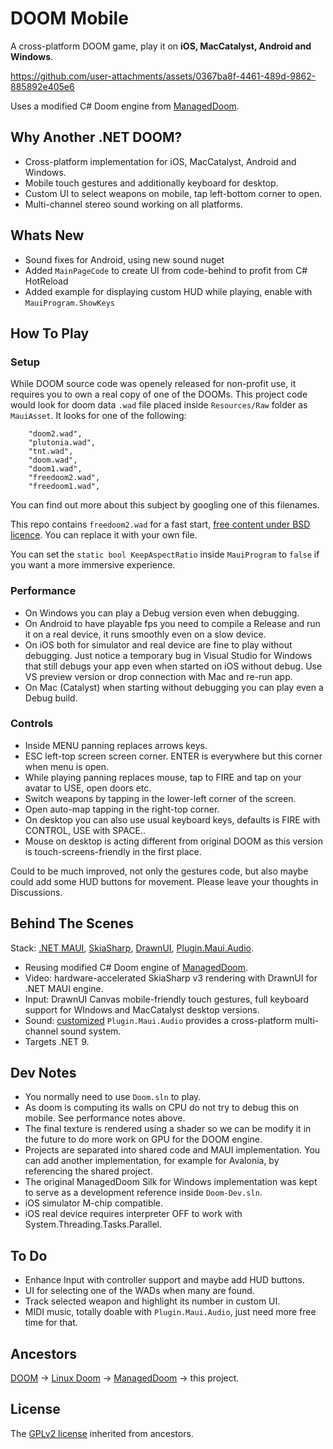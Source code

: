 # DOOM Mobile

A cross-platform DOOM game, play it on **iOS, MacCatalyst, Android and Windows**.

https://github.com/user-attachments/assets/0367ba8f-4461-489d-9862-885892e405e6

Uses a modified C# Doom engine from [ManagedDoom](https://github.com/sinshu/managed-doom).

## Why Another .NET DOOM?

* Cross-platform implementation for iOS, MacCatalyst, Android and Windows. 
* Mobile touch gestures and additionally keyboard for desktop.
* Custom UI to select weapons on mobile, tap left-bottom corner to open.
* Multi-channel stereo sound working on all platforms.

## Whats New

* Sound fixes for Android, using new sound nuget
* Added `MainPageCode` to create UI from code-behind to profit from C# HotReload
* Added example for displaying custom HUD while playing, enable with `MauiProgram.ShowKeys`

## How To Play

### Setup

While DOOM source code was openely released for non-profit use, it requires you to own a real copy of one of the DOOMs. 
This project code would look for doom data `.wad` file placed inside `Resources/Raw` folder as `MauiAsset`. It looks for one of the following:
```
    "doom2.wad",
    "plutonia.wad",
    "tnt.wad",
    "doom.wad",
    "doom1.wad",
    "freedoom2.wad",
    "freedoom1.wad",
```
You can find out more about this subject by googling one of this filenames.

This repo contains `freedoom2.wad` for a fast start, [free content under BSD licence](https://freedoom.github.io/). You can replace it with your own file.

You can set the `static bool KeepAspectRatio` inside `MauiProgram` to `false` if you want a more immersive experience.  

### Performance

* On Windows you can play a Debug version even when debugging.
* On Android to have playable fps you need to compile a Release and run it on a real device, it runs smoothly even on a slow device.
* On iOS both for simulator and real device are fine to play without debugging. Just notice a temporary bug in Visual Studio for Windows that still debugs your app even when started on iOS without debug. Use VS preview version or drop connection with Mac and re-run app.
* On Mac (Catalyst) when starting without debugging you can play even a Debug build.

### Controls

* Inside MENU panning replaces arrows keys.
* ESC left-top screen screen corner. ENTER is everywhere but this corner when menu is open.
* While playing panning replaces mouse, tap to FIRE and tap on your avatar to USE, open doors etc. 
* Switch weapons by tapping in the lower-left corner of the screen.
* Open auto-map tapping in the right-top corner.
* On desktop you can also use usual keyboard keys, defaults is FIRE with CONTROL, USE with SPACE..
* Mouse on desktop is acting different from original DOOM as this version is touch-screens-friendly in the first place.

Could to be much improved, not only the gestures code, but also maybe could add some HUD buttons for movement. Please leave your thoughts in Discussions.

## Behind The Scenes

Stack: [.NET MAUI](https://dotnet.microsoft.com/en-us/apps/maui), [SkiaSharp](https://github.com/mono/SkiaSharp), [DrawnUI](https://github.com/taublast/DrawnUi.Maui), [Plugin.Maui.Audio](https://github.com/jfversluis/Plugin.Maui.Audio).

* Reusing modified C# Doom engine of [ManagedDoom](https://github.com/sinshu/managed-doom).
* Video: hardware-accelerated SkiaSharp v3 rendering with DrawnUI for .NET MAUI engine.
* Input: DrawnUI Canvas mobile-friendly touch gestures, full keyboard support for WIndows and MacCatalyst desktop versions.
* Sound: [customized](https://github.com/taublast/Plugin.Maui.Audio) `Plugin.Maui.Audio` provides a cross-platform multi-channel sound system.
* Targets .NET 9.

## Dev Notes

* You normally need to use `Doom.sln` to play.
* As doom is computing its walls on CPU do not try to debug this on mobile. See performance notes above.  
* The final texture is rendered using a shader so we can be modify it in the future to do more work on GPU for the DOOM engine.
* Projects are separated into shared code and MAUI implementation. You can add another implementation, for example for Avalonia, by referencing the shared project.
* The original ManagedDoom Silk for Windows implementation was kept to serve as a development reference inside `Doom-Dev.sln`.
* iOS simulator M-chip compatible.
* iOS real device requires interpreter OFF to work with System.Threading.Tasks.Parallel.

## To Do

* Enhance Input with controller support and maybe add HUD buttons.
* UI for selecting one of the WADs when many are found.
* Track selected weapon and highlight its number in custom UI.
* MIDI music, totally doable with `Plugin.Maui.Audio`, just need more free time for that.

## Ancestors

[DOOM](https://github.com/id-Software/DOOM) -> [Linux Doom](https://github.com/id-Software/DOOM) -> [ManagedDoom](https://github.com/sinshu/managed-doom) -> this project.

 ## License

The [GPLv2 license](LICENSE.txt) inherited from ancestors.
